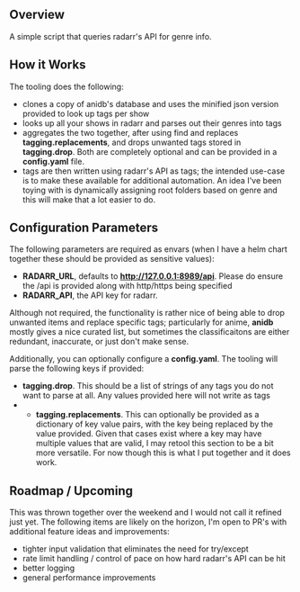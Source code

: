 ## Overview
A simple script that queries radarr's API for genre info. 

## How it Works
The tooling does the following:
* clones a copy of anidb's database and uses the minified json version provided to look up tags per show
* looks up all your shows in radarr and parses out their genres into tags
* aggregates the two together, after using find and replaces **tagging.replacements**, and drops unwanted tags stored in **tagging.drop**. Both are completely optional and can be provided in a **config.yaml** file.
* tags are then written using radarr's API as tags; the intended use-case is to make these available for additional automation. An idea I've been toying with is dynamically assigning root folders based on genre and this will make that a lot easier to do.

## Configuration Parameters
The following parameters are required as envars (when I have a helm chart together these should be provided as sensitive values):

* **RADARR_URL**, defaults to **http://127.0.0.1:8989/api**. Please do ensure the /api is provided along with http/https being specified
* **RADARR_API**, the API key for radarr.

Although not required, the functionality is rather nice of being able to drop unwanted items and replace specific tags; particularly for anime, **anidb** mostly gives a nice curated list, but sometimes the classificaitons are either redundant, inaccurate, or just don't make sense.

Additionally, you can optionally configure a **config.yaml**. The tooling will parse the following keys if provided:
* **tagging.drop**. This should be a list of strings of any tags you do not want to parse at all. Any values provided here will not write as tags
* * **tagging.replacements**. This can optionally be provided as a dictionary of key value pairs, with the key being replaced by the value provided. Given that cases exist where a key may have multiple values that are valid, I may retool this section to be a bit more versatile. For now though this is what I put together and it does work.

## Roadmap / Upcoming
This was thrown together over the weekend and I would not call it refined just yet. The following items are likely on the horizon, I'm open to PR's with additional feature ideas and improvements:
* tighter input validation that eliminates the need for try/except
* rate limit handling / control of pace on how hard radarr's API can be hit
* better logging
* general performance improvements
